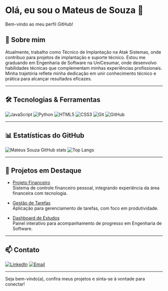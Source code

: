 # Olá, eu sou o Mateus de Souza 👋

Bem-vindo ao meu perfil GitHub!

## 🚀 Sobre mim

Atualmente, trabalho como Técnico de Implantação na Atak Sistemas, onde contribuo para projetos de implantação e suporte técnico. Estou me graduando em Engenharia de Software na UniCesumar, onde desenvolvo habilidades técnicas que complementam minhas experiências profissionais. Minha trajetória reflete minha dedicação em unir conhecimento técnico e prática para alcançar resultados eficazes.

---

## 🛠️ Tecnologias & Ferramentas

![JavaScript](https://img.shields.io/badge/-JavaScript-F7DF1E?logo=javascript&logoColor=black&style=flat)
![Python](https://img.shields.io/badge/-Python-3776AB?logo=python&logoColor=white&style=flat)
![HTML5](https://img.shields.io/badge/-HTML5-E34F26?logo=html5&logoColor=white&style=flat)
![CSS3](https://img.shields.io/badge/-CSS3-1572B6?logo=css3&logoColor=white&style=flat)
![Git](https://img.shields.io/badge/-Git-F05032?logo=git&logoColor=white&style=flat)
![GitHub](https://img.shields.io/badge/-GitHub-181717?logo=github&logoColor=white&style=flat)

---

## 📊 Estatísticas do GitHub

![Mateus Souza GitHub stats](https://github-readme-stats.vercel.app/api?username=matteus-souza&show_icons=true&theme=radical)
![Top Langs](https://github-readme-stats.vercel.app/api/top-langs/?username=matteus-souza&layout=compact&theme=radical)

---

## 🌟 Projetos em Destaque

- [Projeto Financeiro](https://github.com/matteus-souza/projeto-financeiro)  
Sistema de controle financeiro pessoal, integrando experiência da área financeira com tecnologia.

- [Gestão de Tarefas](https://github.com/matteus-souza/gestao-tarefas)  
Aplicação para gerenciamento de tarefas, com foco em produtividade.

- [Dashboard de Estudos](https://github.com/matteus-souza/dashboard-estudos)  
Painel interativo para acompanhamento de progresso em Engenharia de Software.

---

## 📫 Contato

[![LinkedIn](https://img.shields.io/badge/-LinkedIn-0077B5?logo=linkedin&logoColor=white&style=flat)](https://www.linkedin.com/in/mateus-de-souza-331b27129/)
[![Email](https://img.shields.io/badge/-Email-D14836?logo=gmail&logoColor=white&style=flat)](mailto:matteus1907@hotmail.com)

---

Seja bem-vindo(a), confira meus projetos e sinta-se à vontade para conectar!
